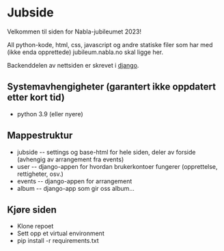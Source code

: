 # Jubside #

Velkommen til siden for Nabla-jubileumet 2023!

All python-kode, html, css, javascript og andre statiske filer som har med (ikke enda opprettede) jubileum.nabla.no skal ligge her.

Backenddelen av nettsiden er skrevet i [django](http://djangoproject.org).

## Systemavhengigheter (garantert ikke oppdatert etter kort tid)

* python 3.9 (eller nyere)

## Mappestruktur ##
- jubside -- settings og base-html for hele siden, deler av forside (avhengig av arrangement fra events)
- user -- django-appen for hvordan brukerkontoer fungerer (opprettelse, rettigheter, osv.)
- events -- django-appen for arrangement
- album -- django-app som gir oss album...

## Kjøre siden ##
* Klone repoet
* Sett opp et virtual environment
* pip install -r requirements.txt
